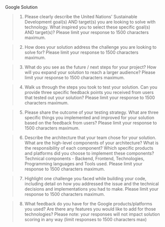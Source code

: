 Google Solution

> 1. Please clearly describe the United Nations' Sustainable Development goal(s) AND target(s) you are looking to solve with technology. What inspired you to select these specific goal(s) AND target(s)?
Please limit your response to 1500 characters maximum.







> 2. How does your solution address the challenge you are looking to solve for?
Please limit your response to 1500 characters maximum. 

> 3. What do you see as the future / next steps for your project? How will you expand your solution to reach a larger audience?
Please limit your response to 1500 characters maximum.

> 4. Walk us through the steps you took to test your solution. Can you provide three specific feedback points you received from users that tested out your solution?
Please limit your response to 1500 characters maximum.


> 5. Please share the outcome of your testing strategy. What are three specific things you implemented and improved for your solution based on the feedback from users?
Please limit your response to 1500 characters maximum.
 

> 6. Describe the architecture that your team chose for your solution. What are the high-level components of your architecture? What is the responsibility of each component? Which specific products and platforms did you choose to implement these components?
Technical components - Backend, Frontend, Technologies, Programming languages and Tools used. Please limit your response to 1500 characters maximum.
 

> 7. Highlight one challenge you faced while building your code, including detail on how you addressed the issue and the technical decisions and implementations you had to make.
Please limit your response to 1500 characters maximum.

> 8. What feedback do you have for the Google products/platforms you used? Are there any features you would like to add for those technologies? 
Please note: your responses will not impact solution scoring in any way (limit responses to 1500 characters max)